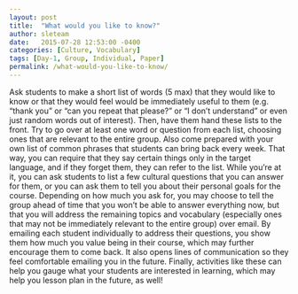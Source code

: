 ```yaml
---
layout: post
title:  "What would you like to know?"
author: sleteam
date:   2015-07-28 12:53:00 -0400
categories: [Culture, Vocabulary]
tags: [Day-1, Group, Individual, Paper]
permalink: /what-would-you-like-to-know/
---
```

Ask students to make a short list of words (5 max) that they would like to know or that they would feel would be immediately useful to them (e.g. “thank you” or “can you repeat that please?” or “I don’t understand” or even just random words out of interest). Then, have them hand these lists to the front. Try to go over at least one word or question from each list, choosing ones that are relevant to the entire group. Also come prepared with your own list of common phrases that students can bring back every week. That way, you can require that they say certain things only in the target language, and if they forget them, they can refer to the list. While you’re at it, you can ask students to list a few cultural questions that you can answer for them, or you can ask them to tell you about their personal goals for the course. Depending on how much you ask for, you may choose to tell the group ahead of time that you won’t be able to answer everything now, but that you will address the remaining topics and vocabulary (especially ones that may not be immediately relevant to the entire group) over email. By emailing each student individually to address their questions, you show them how much you value being in their course, which may further encourage them to come back. It also opens lines of communication so they feel comfortable emailing you in the future. Finally, activities like these can help you gauge what your students are interested in learning, which may help you lesson plan in the future, as well!